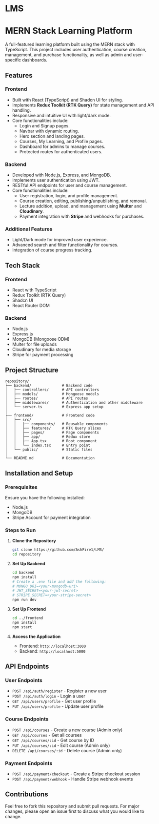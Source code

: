 # LMS
# MERN Stack Learning Platform

A full-featured learning platform built using the MERN stack with TypeScript. This project includes user authentication, course creation, management, and purchase functionality, as well as admin and user-specific dashboards. 

## Features

### Frontend
- Built with React (TypeScript) and Shadcn UI for styling.
- Implements **Redux Toolkit (RTK Query)** for state management and API handling.
- Responsive and intuitive UI with light/dark mode.
- Core functionalities include:
  - Login and Signup pages.
  - Navbar with dynamic routing.
  - Hero section and landing pages.
  - Courses, My Learning, and Profile pages.
  - Dashboard for admins to manage courses.
  - Protected routes for authenticated users.

### Backend
- Developed with Node.js, Express, and MongoDB.
- Implements user authentication using JWT.
- RESTful API endpoints for user and course management.
- Core functionalities include:
  - User registration, login, and profile management.
  - Course creation, editing, publishing/unpublishing, and removal.
  - Lecture addition, upload, and management using **Multer** and **Cloudinary**.
  - Payment integration with **Stripe** and webhooks for purchases.

### Additional Features
- Light/Dark mode for improved user experience.
- Advanced search and filter functionality for courses.
- Integration of course progress tracking.

## Tech Stack

### Frontend
- React with TypeScript
- Redux Toolkit (RTK Query)
- Shadcn UI
- React Router DOM

### Backend
- Node.js
- Express.js
- MongoDB (Mongoose ODM)
- Multer for file uploads
- Cloudinary for media storage
- Stripe for payment processing

## Project Structure

```
repository/
├── backend/              # Backend code
│   ├── controllers/      # API controllers
│   ├── models/           # Mongoose models
│   ├── routes/           # API routes
│   ├── middlewares/      # Authentication and other middleware
│   └── server.ts         # Express app setup
│
├── frontend/             # Frontend code
│   ├── src/
│   │   ├── components/   # Reusable components
│   │   ├── features/     # RTK Query slices
│   │   ├── pages/        # Page components
│   │   ├── app/          # Redux store
│   │   ├── App.tsx       # Root component
│   │   └── index.tsx     # Entry point
│   └── public/           # Static files
│
└── README.md             # Documentation
```

## Installation and Setup

### Prerequisites
Ensure you have the following installed:
- Node.js
- MongoDB
- Stripe Account for payment integration

### Steps to Run

1. **Clone the Repository**
   ```bash
   git clone https://github.com/AshFire1/LMS/
   cd repository
   ```

2. **Set Up Backend**
   ```bash
   cd backend
   npm install
   # Create a .env file and add the following:
   # MONGO_URI=<your-mongodb-uri>
   # JWT_SECRET=<your-jwt-secret>
   # STRIPE_SECRET=<your-stripe-secret>
   npm run dev
   ```

3. **Set Up Frontend**
   ```bash
   cd ../frontend
   npm install
   npm start
   ```

4. **Access the Application**
   - Frontend: `http://localhost:3000`
   - Backend: `http://localhost:5000`

## API Endpoints

### User Endpoints
- `POST /api/auth/register` - Register a new user
- `POST /api/auth/login` - Login a user
- `GET /api/users/profile` - Get user profile
- `PUT /api/users/profile` - Update user profile

### Course Endpoints
- `POST /api/courses` - Create a new course (Admin only)
- `GET /api/courses` - Get all courses
- `GET /api/courses/:id` - Get course by ID
- `PUT /api/courses/:id` - Edit course (Admin only)
- `DELETE /api/courses/:id` - Delete course (Admin only)

### Payment Endpoints
- `POST /api/payment/checkout` - Create a Stripe checkout session
- `POST /api/payment/webhook` - Handle Stripe webhook events

## Contributions
Feel free to fork this repository and submit pull requests. For major changes, please open an issue first to discuss what you would like to change.
